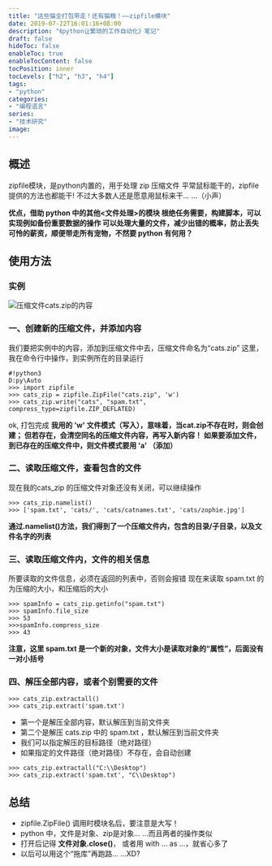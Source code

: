 ```yaml
---
title: "这些猫全打包带走！还有猫粮！——zipfile模块"
date: 2019-07-22T16:01:16+08:00
description: "《python让繁琐的工作自动化》笔记"
draft: false
hideToc: false
enableToc: true
enableTocContent: false
tocPosition: inner
tocLevels: ["h2", "h3", "h4"]
tags:
- "python"
categories:
- "编程语言"
series:
- "技术研究"
image: 
---
```


## 概述
zipfile模块，是python内置的，用于处理 zip 压缩文件
平常鼠标能干的，zipfile 提供的方法也都能干!
不过大多数人还是愿意用鼠标来干... ...（小声）

**优点，借助 python 中的其他<文件处理>的模块
根绝任务需要，构建脚本，可以实现例如备份重要数据的操作
可以处理大量的文件，减少出错的概率，防止丢失可怜的薪资，顺便带走所有宠物，不然要 python 有何用？**

## 使用方法
### 实例
![压缩文件cats.zip的内容](https://ae01.alicdn.com/kf/U9e0e05c0f98b4651969344f6f4297c2fx.png)

### 一、创建新的压缩文件，并添加内容
我们要把实例中的内容，添加到压缩文件中去，压缩文件命名为“cats.zip”
这里，我在命令行中操作，到实例所在的目录运行
```
#!python3
D:py\Auto
>>> import zipfile
>>> cats_zip = zipfile.ZipFile("cats.zip", 'w')
>>> cats_zip.write("cats", "spam.txt", compress_type=zipfile.ZIP_DEFLATED)
```
ok, 打包完成
**我用的 'w' 文件模式（写入），意味着，当cat.zip不存在时，则会创建；
但若存在，会清空同名的压缩文件内容，再写入新内容！
如果要添加文件，到已存在的压缩文件中，则文件模式要用 'a' （添加）**

### 二、读取压缩文件，查看包含的文件
现在我的cats_zip 的压缩文件对象还没有关闭，可以继续操作
```
>>> cats_zip.namelist()
>>> ['spam.txt', 'cats/', 'cats/catnames.txt', 'cats/zophie.jpg']
```
**通过.namelist()方法，我们得到了一个压缩文件内，包含的目录/子目录，以及文件名字的列表**

### 三、读取压缩文件内，文件的相关信息
所要读取的文件信息，必须在返回的列表中，否则会报错
现在来读取 spam.txt 的为压缩的大小，和压缩后的大小
```
>>> spamInfo = cats_zip.getinfo("spam.txt")
>>> spamInfo.file_size
>>> 53
>>>spamInfo.compress_size 
>>> 43
```
**注意，这里 spam.txt 是一个新的对象，文件大小是读取对象的“属性”，后面没有一对小括号**

### 四、解压全部内容，或者个别需要的文件
```
>>> cats_zip.extractall()
>>> cats_zip.extract('spam.txt')
```
- 第一个是解压全部内容，默认解压到当前文件夹
- 第二个是解压 cats.zip 中的 spam.txt ，默认解压到当前文件夹
- 我们可以指定解压的目标路径（绝对路径）
- 如果指定的文件路径（绝对路径）不存在，会自动创建 
```
>>> cats_zip.extractall("C:\\Desktop")
>>> cats_zip.extract('spam.txt', "C\\Desktop")
```

## 总结
- zipfile.ZipFile() 调用时模块名后，要注意是大写！
- python 中，文件是对象、zip是对象... ...而且两者的操作类似
- 打开后记得 **文件对象.close()**， 或者用 with ... as ...，就省心多了
- 以后可以用这个“拖库”再跑路... ...XD?

